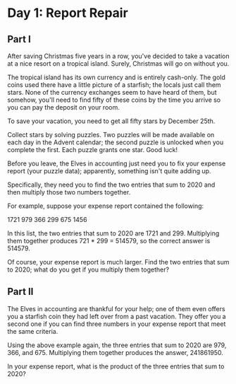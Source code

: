# Day 1: Report Repair

## Part I

After saving Christmas five years in a row, you've decided to take a vacation at a nice resort on a
tropical island. Surely, Christmas will go on without you.

The tropical island has its own currency and is entirely cash-only. The gold coins used there have
a little picture of a starfish; the locals just call them stars. None of the currency exchanges
seem to have heard of them, but somehow, you'll need to find fifty of these coins by the time you
arrive so you can pay the deposit on your room.

To save your vacation, you need to get all fifty stars by December 25th.

Collect stars by solving puzzles. Two puzzles will be made available on each day in the Advent
calendar; the second puzzle is unlocked when you complete the first. Each puzzle grants one star.
Good luck!

Before you leave, the Elves in accounting just need you to fix your expense report (your puzzle
data); apparently, something isn't quite adding up.

Specifically, they need you to find the two entries that sum to 2020 and then multiply those
two numbers together.

For example, suppose your expense report contained the following:

1721
979
366
299
675
1456

In this list, the two entries that sum to 2020 are 1721 and 299. Multiplying them together produces
721 * 299 = 514579, so the correct answer is 514579.

Of course, your expense report is much larger. Find the two entries that sum to 2020; what do you get
if you multiply them together?

## Part II

The Elves in accounting are thankful for your help; one of them even offers you a starfish coin they
had left over from a past vacation. They offer you a second one if you can find three numbers in your
expense report that meet the same criteria.

Using the above example again, the three entries that sum to 2020 are 979, 366, and 675. Multiplying
them together produces the answer, 241861950.

In your expense report, what is the product of the three entries that sum to 2020?
